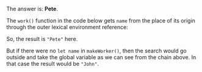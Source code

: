 The answer is: **Pete**.

The `work()` function in the code below gets `name` from the place of its origin through the outer lexical environment reference:

So, the result is `"Pete"` here.

But if there were no `let name` in `makeWorker()`, then the search would go outside and take the global variable as we can see from the chain above. In that case the result would be `"John"`.
